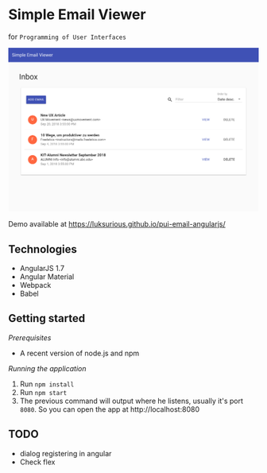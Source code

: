 # Simple Email Viewer
for `Programming of User Interfaces`

![Screenshot](/screenshot.png?raw=true)

Demo available at https://luksurious.github.io/pui-email-angularjs/

## Technologies
- AngularJS 1.7
- Angular Material
- Webpack
- Babel

## Getting started

_Prerequisites_
- A recent version of node.js and npm

_Running the application_
1. Run `npm install`
2. Run `npm start`
3. The previous command will output where he listens, usually it's port `8080`. So you can open the app at http://localhost:8080

## TODO
- dialog registering in angular
- Check flex